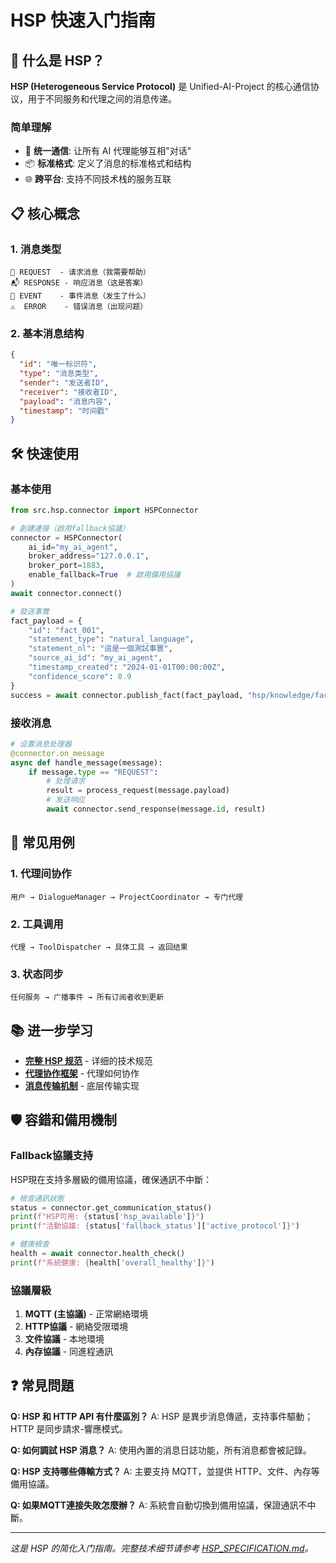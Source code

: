 # HSP 快速入门指南

## 🚀 什么是 HSP？

**HSP (Heterogeneous Service Protocol)**
是 Unified-AI-Project 的核心通信协议，用于不同服务和代理之间的消息传递。

### 简单理解

- 🔗 **统一通信**: 让所有 AI 代理能够互相"对话"
- 📦 **标准格式**: 定义了消息的标准格式和结构
- 🌐 **跨平台**: 支持不同技术栈的服务互联

## 📋 核心概念

### 1. 消息类型

```
📨 REQUEST  - 请求消息（我需要帮助）
📬 RESPONSE - 响应消息（这是答案）
📢 EVENT    - 事件消息（发生了什么）
⚠️  ERROR    - 错误消息（出现问题）
```

### 2. 基本消息结构

```json
{
  "id": "唯一标识符",
  "type": "消息类型",
  "sender": "发送者ID",
  "receiver": "接收者ID",
  "payload": "消息内容",
  "timestamp": "时间戳"
}
```

## 🛠️ 快速使用

### 基本使用

```python
from src.hsp.connector import HSPConnector

# 創建連接（啟用fallback協議）
connector = HSPConnector(
    ai_id="my_ai_agent",
    broker_address="127.0.0.1",
    broker_port=1883,
    enable_fallback=True  # 啟用備用協議
)
await connector.connect()

# 發送事實
fact_payload = {
    "id": "fact_001",
    "statement_type": "natural_language",
    "statement_nl": "這是一個測試事實",
    "source_ai_id": "my_ai_agent",
    "timestamp_created": "2024-01-01T00:00:00Z",
    "confidence_score": 0.9
}
success = await connector.publish_fact(fact_payload, "hsp/knowledge/facts/test")
```

### 接收消息

```python
# 设置消息处理器
@connector.on_message
async def handle_message(message):
    if message.type == "REQUEST":
        # 处理请求
        result = process_request(message.payload)
        # 发送响应
        await connector.send_response(message.id, result)
```

## 🔧 常见用例

### 1. 代理间协作

```
用户 → DialogueManager → ProjectCoordinator → 专门代理
```

### 2. 工具调用

```
代理 → ToolDispatcher → 具体工具 → 返回结果
```

### 3. 状态同步

```
任何服务 → 广播事件 → 所有订阅者收到更新
```

## 📚 进一步学习

- **[完整 HSP 规范](./HSP_SPECIFICATION.md)** - 详细的技术规范
- **[代理协作框架](./architecture/AGENT_COLLABORATION_FRAMEWORK.md)** - 代理如何协作
- **[消息传输机制](../technical_specs/MESSAGE_TRANSPORT.md)** - 底层传输实现

## 🛡️ 容錯和備用機制

### Fallback協議支持
HSP現在支持多層級的備用協議，確保通訊不中斷：

```python
# 檢查通訊狀態
status = connector.get_communication_status()
print(f"HSP可用: {status['hsp_available']}")
print(f"活動協議: {status['fallback_status']['active_protocol']}")

# 健康檢查
health = await connector.health_check()
print(f"系統健康: {health['overall_healthy']}")
```

### 協議層級
1. **MQTT (主協議)** - 正常網絡環境
2. **HTTP協議** - 網絡受限環境  
3. **文件協議** - 本地環境
4. **內存協議** - 同進程通訊

## ❓ 常見問題

**Q: HSP 和 HTTP API 有什麼區別？** A:
HSP 是異步消息傳遞，支持事件驅動；HTTP 是同步請求-響應模式。

**Q: 如何調試 HSP 消息？** A: 使用內置的消息日誌功能，所有消息都會被記錄。

**Q: HSP 支持哪些傳輸方式？** A: 主要支持 MQTT，並提供 HTTP、文件、內存等備用協議。

**Q: 如果MQTT連接失敗怎麼辦？** A: 系統會自動切換到備用協議，保證通訊不中斷。

---

_这是 HSP 的简化入门指南。完整技术细节请参考
[HSP_SPECIFICATION.md](./HSP_SPECIFICATION.md)。_

